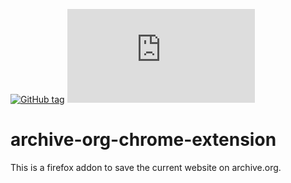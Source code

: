 [![GitHub tag](https://img.shields.io/github/tag/Naereen/StrapDown.js.svg)](https://GitHub.com/LukasBenner/archive-org-chrome-extension/tags/)
[![GitHub commits](https://badgen.net/github/commits/Naereen/Strapdown.js)](https://GitHub.com/LukasBenner/archive-org-chrome-extension/commit/)

# archive-org-chrome-extension

This is a firefox addon to save the current website on archive.org.
